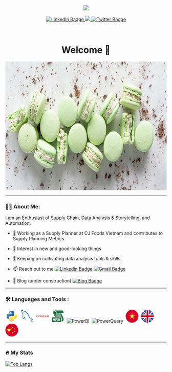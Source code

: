 
<!--
**LeNgocPhuongTrinh/LeNgocPhuongTrinh** is a ✨ _special_ ✨ repository because its `README.md` (this file) appears on your GitHub profile.

Here are some ideas to get you started:

- 🔭 I’m currently working on ...
- 🌱 I’m currently learning ...
- 👯 I’m looking to collaborate on ...
- 🤔 I’m looking for help with ...
- 💬 Ask me about ...
- 📫 How to reach me: ...
- 😄 Pronouns: ...
- ⚡ Fun fact: ...
-->

<!-- HEADER -->
<div id="header" align="center">
  <img src="https://media.giphy.com/media/hqgD6bocRHhEjamBPA/giphy.gif" width="100"/>
</div>

<div id="badges">
  <p align="center">
    <a href="https://www.linkedin.com/in/kayleetrinh99/" target="_blank">
      <img src="https://img.shields.io/badge/LinkedIn-blue?style=for-the-badge&logo=linkedin&logoColor=white" alt="LinkedIn Badge"/>
    </a>
    <a href="mailto:lengocphuongtrinh.ftu2@gmail.com" target="_blank">
      <img src="https://img.shields.io/badge/Gmail-grey?style=for-the-badge&logo=gmail&logoColor=white%22%20alt=%22Gmail%20Badge%22/"/>
    </a>
    <a href="https://lnptchinchin.wixsite.com/chinchin/" target="_blank">
      <img src="https://img.shields.io/badge/Blog-blue?style=for-the-badge&logo=twitter&logoColor=white" alt="Twitter Badge"/>
    </a>
  </p> 
</div>

<div id="viewcounter">
   <p align="center">
     <img src="https://komarev.com/ghpvc/?username=your-github-lengocphuongtrinh&style=flat-square&color=blue" alt=""/>
   </p> 
</div>

<h1 align="center">
Welcome 👋
</h1>

<!-- Greeting -->

<div align="center">
  <img src="https://github.com/LeNgocPhuongTrinh/LeNgocPhuongTrinh/blob/main/icons/Mint%20Chocolate%20Chip%20Macarons.jpg" width="1000" height="400"/>
</div>

---

### :woman_technologist: About Me:
<!-- https://github.com/ikatyang/emoji-cheat-sheet/blob/master/README.md -->

I am an Enthusiast of Supply Chain, Data Analysis & Storytelling, and Automation.

- :tulip: Working as a Supply Planner at CJ Foods Vietnam and contributes to Supply Planning Metrics.

- :maple_leaf: Interest in new and good-looking things

- :seedling: Keeping on cultivating data analysis tools & skills

- :mailbox: Reach out to me 
  [![Linkedin Badge](https://img.shields.io/badge/-LinkedIn-blue?style=flat&logo=Linkedin&logoColor=white)](https://www.linkedin.com/in/kayleetrinh99/) 
  [![Gmail Badge](https://img.shields.io/badge/-GMail-red?style=flat&logo=Gmail&logoColor=white)](mailto:lengocphuongtrinh.ftu2@gmail.com)
- :blossom: Blog (under construction) [![Blog Badge](https://img.shields.io/badge/-Blog-blue?style=flat&logo=Twitter&logoColor=white)](https://lnptchinchin.wixsite.com/chinchin)

---

### :hammer_and_wrench: Languages and Tools :

<div>
  <img src="https://github.com/devicons/devicon/blob/master/icons/python/python-original.svg" title="Python" alt="Python" width="40" height="40"/>&nbsp;
  <img src="https://github.com/devicons/devicon/blob/master/icons/mysql/mysql-original.svg" title="MySQL" alt="MySQL" width="40" height="40"/>&nbsp;
  <img src="https://github.com/devicons/devicon/blob/master/icons/oracle/oracle-original.svg" title="Oracle" alt="Oracle" width="40" height="40"/>&nbsp;
  <img src="https://github.com/LeNgocPhuongTrinh/LeNgocPhuongTrinh/blob/main/icons/excel-vba.png" title="VBA" alt="VBA" width="40" height="40"/>&nbsp;
  <img src="https://github.com/microsoft/PowerBI-Icons/blob/main/SVG/Power-BI.svg" title="PowerBI" alt="PowerBI" width="40" height="40"/>&nbsp;
  <img src="https://github.com/microsoft/PowerBI-Icons/blob/main/SVG/Power-Query-Colored.svg" title="PowerQuery" alt="PowerQuery" width="40" height="40"/>&nbsp;
  <img src="https://github.com/LeNgocPhuongTrinh/LeNgocPhuongTrinh/blob/main/icons/vietnam.png"  title="Vietnam" alt="Vietnam" width="40" height="40"/>&nbsp;
  <img src="https://github.com/LeNgocPhuongTrinh/LeNgocPhuongTrinh/blob/main/icons/united-kingdom.png"  title="English" alt="English" width="40" height="40"/>&nbsp;
  <img src="https://github.com/LeNgocPhuongTrinh/LeNgocPhuongTrinh/blob/main/icons/china.png" title="Chinese" alt="Chinese" width="40" height="40"/>&nbsp;
</div>

---

### :fire: My Stats

[![Top Langs](https://github-readme-stats.vercel.app/api/top-langs/?username=lengocphuongtrinh&layout=compact)](https://github.com/anuraghazra/github-readme-stats)

